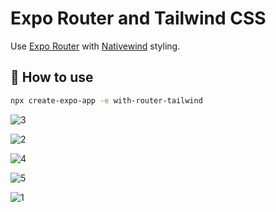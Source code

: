 # Expo Router and Tailwind CSS

Use [Expo Router](https://docs.expo.dev/router/introduction/) with [Nativewind](https://www.nativewind.dev/v4/overview/) styling.

## 🚀 How to use

```sh
npx create-expo-app -e with-router-tailwind
```
![3](https://github.com/faragzz/e-commerce-expo/assets/91439764/6ca7b904-dc21-4b4e-ab52-97fe07bbda25)

![2](https://github.com/faragzz/e-commerce-expo/assets/91439764/01dc75ca-a22e-458a-96cf-18440c806730)

![4](https://github.com/faragzz/e-commerce-expo/assets/91439764/257f7cdf-f4d0-4e83-8a45-00302b5d060b)

![5](https://github.com/faragzz/e-commerce-expo/assets/91439764/be051c0a-d9d1-498f-bfd6-0c7d96cf8e71)

![1](https://github.com/faragzz/e-commerce-expo/assets/91439764/dfb14050-d9a9-4430-86e2-13dd41612dae)
